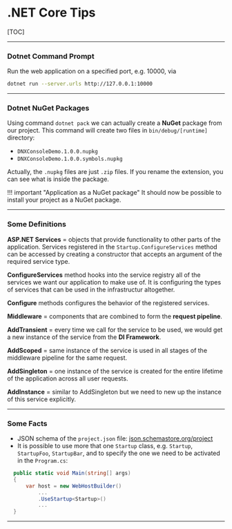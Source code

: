 # .NET Core Tips

[TOC]

---

### Dotnet Command Prompt

Run the web application on a specified port, e.g. 10000, via

```bash
dotnet run --server.urls http://127.0.0.1:10000
```

---

### Dotnet NuGet Packages

Using command `dotnet pack` we can actually create a __NuGet__ package from our project. This command will create two files in `bin/debug/[runtime]` directory:

* `DNXConsoleDemo.1.0.0.nupkg`
* `DNXConsoleDemo.1.0.0.symbols.nupkg`

Actually, the `.nupkg` files are just `.zip` files. If you rename the extension, you can see what is inside the package.

!!! important "Application as a NuGet package"
    It should now be possible to install your project as a NuGet package.

---

### Some Definitions

__ASP.NET Services__ = objects that provide functionality to other parts of the application. Services registered in the `Startup.ConfigureServices` method can be accessed by creating a constructor that accepts an argument of the required service type.

__ConfigureServices__ method hooks into the service registry all of the services we want our application to make use of. It is configuring the types of services that can be used in the infrastructur altogether.

__Configure__ methods configures the behavior of the registered services.

__Middleware__ = components that are combined to form the __request pipeline__.

__AddTransient__ = every time we call for the service to be used, we would get a new instance of the service from the __DI Framework__.

__AddScoped__ = same instance of the service is used in all stages of the middleware pipeline for the same request.

__AddSingleton__ = one instance of the service is created for the entire lifetime of the application across all user requests.

__AddInstance__ = similar to AddSingleton but we need to new up the instance of this service explicitly.

---

### Some Facts

* JSON schema of the `project.json` file: [json.schemastore.org/project](http://json.schemastore.org/project)
* It is possible to use more that one `Startup` class, e.g. `Startup`, `StartupFoo`, `StartupBar`, and to specify the one we need to be activated in the `Program.cs`:

```csharp
  public static void Main(string[] args)
  {
      var host = new WebHostBuilder()
          ...
          .UseStartup<Startup>()
          ...
  }
```

---
